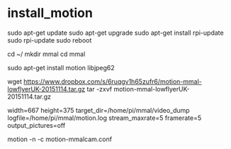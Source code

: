 # install_motion

sudo apt-get update
sudo apt-get upgrade
sudo apt-get install rpi-update
sudo rpi-update
sudo reboot

cd ~/
mkdir mmal
cd mmal

sudo apt-get install motion libjpeg62

wget https://www.dropbox.com/s/6ruqgv1h65zufr6/motion-mmal-lowflyerUK-20151114.tar.gz
tar -zxvf motion-mmal-lowflyerUK-20151114.tar.gz

width=667
height=375
target_dir=/home/pi/mmal/video_dump
logfile=/home/pi/mmal/motion.log
stream_maxrate=5
framerate=5
output_pictures=off

motion -n -c motion-mmalcam.conf
